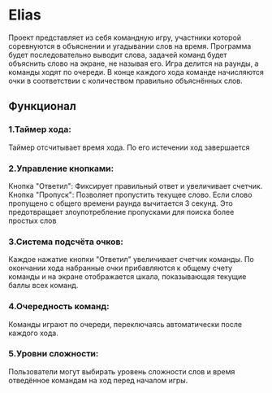 # Elias
Проект представляет из себя командную игру, участники которой соревнуются в объяснении и угадывании слов на время. 
Программа будет последовательно выводит слова, задачей команд будет объяснить слово на экране, не называя его. Игра делится на раунды, а команды ходят по очереди. 
В конце каждого хода команде начисляются очки в соответствии с количеством правильно объяснённых слов.
## Функционал
### 1.Таймер хода:
Таймер отсчитывает время хода. По его истечении ход завершается
### 2.Управление кнопками:
Кнопка "Ответил": Фиксирует правильный ответ и увеличивает счетчик.
Кнопка "Пропуск": Позволяет пропустить текущее слово.
Если слово пропущено с общего времени раунда вычитается 3 секунд. Это предотвращает злоупотребление пропусками для поиска более простых слов
### 3.Система подсчёта очков:
Каждое нажатие кнопки "Ответил" увеличивает счетчик команды.
По окончании хода набранные очки прибавляются к общему счету команды и на экране отображается шкала, показывающая текущие баллы всех команд.
### 4.Очередность команд:
Команды играют по очереди, переключаясь автоматически после каждого хода.
### 5.Уровни сложности:
Пользователи могут выбирать уровень сложности слов и время отведённое командам на ход перед началом игры.

